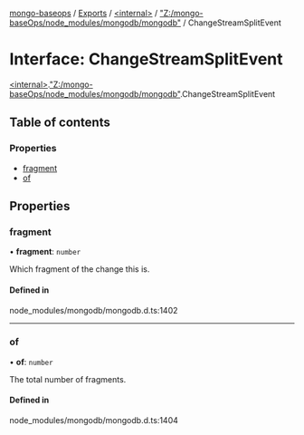 [mongo-baseops](../README.md) / [Exports](../modules.md) / [\<internal\>](../modules/internal_.md) / ["Z:/mongo-baseOps/node\_modules/mongodb/mongodb"](../modules/internal_._Z__mongo_baseOps_node_modules_mongodb_mongodb_.md) / ChangeStreamSplitEvent

# Interface: ChangeStreamSplitEvent

[\<internal\>](../modules/internal_.md).["Z:/mongo-baseOps/node\_modules/mongodb/mongodb"](../modules/internal_._Z__mongo_baseOps_node_modules_mongodb_mongodb_.md).ChangeStreamSplitEvent

## Table of contents

### Properties

- [fragment](internal_._Z__mongo_baseOps_node_modules_mongodb_mongodb_.ChangeStreamSplitEvent.md#fragment)
- [of](internal_._Z__mongo_baseOps_node_modules_mongodb_mongodb_.ChangeStreamSplitEvent.md#of)

## Properties

### fragment

• **fragment**: `number`

Which fragment of the change this is.

#### Defined in

node_modules/mongodb/mongodb.d.ts:1402

___

### of

• **of**: `number`

The total number of fragments.

#### Defined in

node_modules/mongodb/mongodb.d.ts:1404
